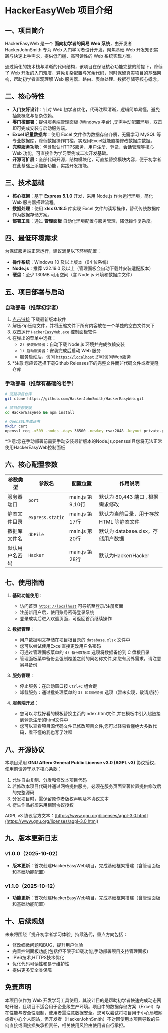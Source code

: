 # HackerEasyWeb 项目介绍

## 一、项目简介
HackerEasyWeb 是一个 **面向初学者的简易 Web 系统**，由开发者 HackerJohnSmith 专为 Web 入门学习者设计开发，聚焦基础 Web 开发知识实践与快速上手需求，提供低门槛、高可读性的 Web 系统实现方案。

通过简化的技术栈与清晰的代码结构，该项目在保证核心功能完整的前提下，降低了 Web 开发的入门难度，避免复杂配置与冗余代码，同时保留真实项目的基础架构，帮助初学者直观理解 Web 服务器、路由、表单处理、数据存储等核心概念。


## 二、核心特性
- **入门友好设计**：针对 Web 初学者优化，代码注释清晰，逻辑简单易懂，避免抽象概念与复杂依赖。
- **零门槛部署**：提供服务端管理面板 (Windows 平台) ,无需手动配置环境，双击即可完成安装与启动服务端。
- **Excel 轻量数据库**：使用 Excel 文件作为数据存储介质，无需学习 MySQL 等专业数据库，降低数据操作门槛，实现用Excel就能直接修改数据库数据。
- **完整服务功能**：包含默认HTTPS服务、用户注册、登录、会话管理等核心 Web 功能，可直接作为学习案例或二次开发基础。
- **开源可扩展**：全部代码开源，结构模块化，可直接替换模块内容，便于初学者在此基础上添加新功能，实践开发技能。


## 三、技术基础
- **核心框架**：基于 **Express 5.1.0** 开发，采用 Node.js 作为运行环境，简化 Web 服务器搭建流程。
- **数据处理**：使用 **xlsx 0.18.5** 库实现 Excel 文件的读写操作，替代传统数据库作为数据存储方案。
- **部署工具**：通过 **管理面板** 自动化环境配置与服务管理，降低操作复杂度。


## 四、最低环境需求
为保证服务端正常运行，建议满足以下环境配置：
- **操作系统**：Windows 10 及以上版本（64 位系统）
- **Node.js**：推荐 v22.19.0 及以上（管理面板会自动下载并安装适配版本）
- **硬盘**：至少 130MB 可用空间（含 Node.js 环境和数据库文件）


## 五、项目部署与启动
### 自动部署（推荐初学者）
1. [点击链接](https://github.com/hackerjohnsmith/HackerEasyWeb/releases/download/v1.1.0/HackerEasyWeb.zip) 下载最新版本软件
2. 解压Zip压缩文件，并将压缩文件下所有内容放在一个单独的空白文件夹下
3. 双击运行 `HackerEasyWeb.exe` 控制面板软件
4. 在弹出的菜单中选择：
   - `2) 安装服务器`：自动下载 Node.js 环境并完成依赖安装
   - `1) 启动服务器`：安装完成后启动 Web 服务
   - 服务启动后，访问 [`https://localhost`](https://localhost) 即可访问Web服务
5. *注意:您应该选择下载Github Releases下的完整文件而非代码文件或者克隆仓库

### 手动部署（推荐有基础的老手）
```bash
# 克隆项目仓库
git clone https://github.com/HackerJohnSmith/HackerEasyWeb.git

# 项目依赖安装
cd HackerEasyWeb && npm install

# OpenSSL生成证书
mkdir cert
openssl req -x509 -nodes -days 36500 -newkey rsa:2048 -keyout private.pem -out certificate.pem -subj "/C=CN/ST=YourState/L=YourCity/O=YourCompany/OU=YourDepartment/CN=localhost"
```
*注意:您在手动部署前需要手动安装最新版本的Node.js,opensssl且您将无法正常使用HackerEasyWeb控制面板


## 六、核心配置参数
| 参数类型        | 参数名          | 配置位置       | 作用说明                     |
|-----------------|-----------------|----------------|------------------------------|
| 服务器端口      | `port`          | main.js 第9,10行  | 默认为 80,443 端口 , 根据需求修改|
| 静态文件目录    | `express.static`| main.js 第17行 | 默认为当前目录，用于存放 HTML 等静态文件    |
| 数据库文件名    | `dbFile`        | main.js 第20行 | 默认为 database.xlsx，存储用户数据         |
| 默认用户名密码  | `Hacker`        | main.js 第28行 | 默认为Hacker/Hacker                       |


## 七、使用指南
1. **基础功能使用**：
   - 访问首页 [`https://localhost`](https://localhost) 可导航至登录/注册页面
   - 注册新用户后，使用账号密码登录系统
   - 登录成功后进入欢迎页面，可返回首页继续操作

2. **数据管理**：
   - 用户数据明文存储在项目根目录的 `database.xlsx` 文件中
   - 您可以尝试使用Excel直接更改用户名密码
   - 可通过管理面板菜单的 `4) 备份数据库` 选项将数据备份到 C 盘根目录
   - 管理面板菜单备份会强制覆盖之前的同名称文件,如您有另外需求，请注意另寻备份

3. **服务管理**：
   - 停止服务：在启动窗口按 `Ctrl+C` 组合键
   - 卸载服务：通过批处理菜单的 `3) 卸载服务器` 选项（暂未实现，敬请期待）

4. **服务端开发**：
   - 您可以寻找好看的模板替换主页的index.html文件,并在模板中引入超链接到登录注册的html文件中
   - 您可以查看项目源代码文件已修改项目文件,您可以轻易看懂绝大多数代码，看不懂的我也写了注释

## 八、开源协议
本项目采用 **GNU Affero General Public License v3.0 (AGPL v3)** 协议授权，使用前请遵守以下核心条款：
1. 允许自由复制、分发和修改本项目代码
2. 若修改本项目代码并通过网络提供服务，必须在服务页面显著位置提供修改后的完整源码
3. 分发项目时，需保留原作者版权声明及本协议文本
4. 衍生作品必须采用相同协议授权

AGPL v3 协议官方文本：[https://www.gnu.org/licenses/agpl-3.0.html](https://www.gnu.org/licenses/agpl-3.0.html)

## 九、版本更新日志
### v1.0.0（2025-10-02）
- **版本更新**：首次创建HackerEasyWeb项目，完成基础框架搭建（含管理面板和基础功能配置）

### v1.1.0（2025-10-12）
- **功能更新**：首次创建HackerEasyWeb项目，完成基础框架搭建（含管理面板和基础功能配置）

## 十、后续规划
未来将围绕「提升初学者学习体验」持续迭代，重点方向包括：
- 修改细微问题和BUG，提升用户体验
- 完善控制面板功能(包括但不限于卸载功能,手动部署项目支持管理面板)
- IPV6技术,HTTPS技术优化
- 优化代码可读性和易于维护性
- 提供更多安全类保障


## 免责声明
本项目仅作为 Web 开发学习工具使用，其设计目的是帮助初学者快速完成动态网站开服，且项目不适合用于企业级生产环境。项目中的数据存储方案（Excel）存在性能与安全性限制，使用者需注意数据安全。您可以尝试将项目用于小心局域网或者小心个人网站，但开发者（HackerJohnSmith）不对因使用本项目导致的任何直接或间接损失承担责任，相关使用风险由使用者自行承担。
